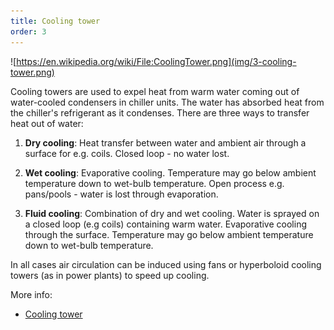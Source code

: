 ```yaml
---
title: Cooling tower
order: 3
---
```


![https://en.wikipedia.org/wiki/File:CoolingTower.png](img/3-cooling-tower.png)

Cooling towers are used to expel heat from warm water coming out of water-cooled condensers in chiller units. The water has absorbed heat from the chiller's refrigerant as it condenses. There are three ways to transfer heat out of water:

1. **Dry cooling**: Heat transfer between water and ambient air through a surface for e.g. coils. Closed loop - no water lost.

2. **Wet cooling**: Evaporative cooling. Temperature may go below ambient temperature down to wet-bulb temperature. Open process e.g. pans/pools - water is lost through evaporation.

3. **Fluid cooling**: Combination of dry and wet cooling. Water is sprayed on a closed loop (e.g coils) containing warm water. Evaporative cooling through the surface. Temperature may go below ambient temperature down to wet-bulb temperature.

In all cases air circulation can be induced using fans or hyperboloid cooling towers (as in power plants) to speed up cooling.

More info:

* [Cooling tower][1]

[1]: https://en.wikipedia.org/wiki/Cooling_tower
